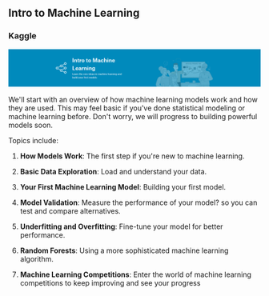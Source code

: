 ## Intro to Machine Learning
### Kaggle

<p align="center">
  <img src="Kaggle - ML.png">
</p>

We'll start with an overview of how machine learning models work and how they are used. This may feel basic if you've done statistical modeling or machine learning before. Don't worry, we will progress to building powerful models soon.

Topics include:

1. **How Models Work**: The first step if you're new to machine learning.

2. **Basic Data Exploration**: Load and understand your data.

3. **Your First Machine Learning Model**: Building your first model.

4. **Model Validation**: Measure the performance of your model? so you can test and compare alternatives.

5. **Underfitting and Overfitting**: Fine-tune your model for better performance.

6. **Random Forests**: Using a more sophisticated machine learning algorithm.

7. **Machine Learning Competitions**: Enter the world of machine learning competitions to keep improving and see your progress


